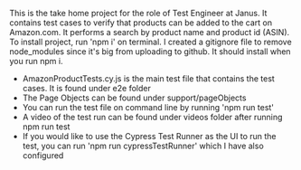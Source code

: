 This is the take home project for the role of Test Engineer at Janus. It contains test cases to verify that products can be added to the cart on Amazon.com. It performs a search by product name and product id (ASIN). To install project, run 'npm i' on terminal. I created a gitignore file to remove node_modules since it's big from uploading to github. It should install when you run npm i.

- AmazonProductTests.cy.js is the main test file that contains the test cases. It is found under e2e folder
- The Page Objects can be found under support/pageObjects
- You can run the test file on command line by running 'npm run test'
- A video of the test run can be found under videos folder after running npm run test
- If you would like to use the Cypress Test Runner as the UI to run the test, you can run 'npm run cypressTestRunner' which I have also configured
